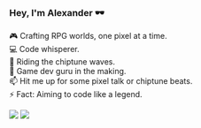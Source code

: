 ### Hey, I'm Alexander 🕶️

🎮 Crafting RPG worlds, one pixel at a time.  
💻 Code whisperer.  
🎵 Riding the chiptune waves.  
🌱 Game dev guru in the making.  
📫 Hit me up for some pixel talk or chiptune beats.  
⚡ Fact: Aiming to code like a legend.

<img src="https://github-readme-stats.vercel.app/api?username=spoonpaw&show_icons=true"/>

<img src="https://github-readme-stats.vercel.app/api/top-langs?username=spoonpaw&show_icons=true"/>
